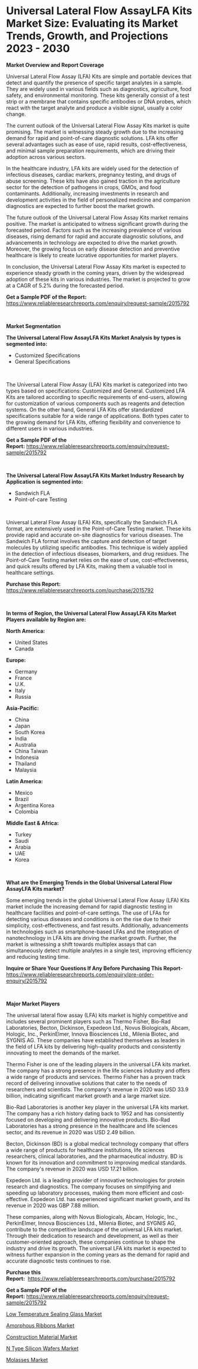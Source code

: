 <p><h1>Universal Lateral Flow AssayLFA Kits Market Size: Evaluating its Market Trends, Growth, and Projections 2023 - 2030</h1></p><p><strong>Market Overview and Report Coverage</strong></p>
<p><p>Universal Lateral Flow Assay (LFA) Kits are simple and portable devices that detect and quantify the presence of specific target analytes in a sample. They are widely used in various fields such as diagnostics, agriculture, food safety, and environmental monitoring. These kits generally consist of a test strip or a membrane that contains specific antibodies or DNA probes, which react with the target analyte and produce a visible signal, usually a color change.</p><p>The current outlook of the Universal Lateral Flow Assay Kits market is quite promising. The market is witnessing steady growth due to the increasing demand for rapid and point-of-care diagnostic solutions. LFA kits offer several advantages such as ease of use, rapid results, cost-effectiveness, and minimal sample preparation requirements, which are driving their adoption across various sectors.</p><p>In the healthcare industry, LFA kits are widely used for the detection of infectious diseases, cardiac markers, pregnancy testing, and drugs of abuse screening. These kits have also gained traction in the agriculture sector for the detection of pathogens in crops, GMOs, and food contaminants. Additionally, increasing investments in research and development activities in the field of personalized medicine and companion diagnostics are expected to further boost the market growth.</p><p>The future outlook of the Universal Lateral Flow Assay Kits market remains positive. The market is anticipated to witness significant growth during the forecasted period. Factors such as the increasing prevalence of various diseases, rising demand for rapid and accurate diagnostic solutions, and advancements in technology are expected to drive the market growth. Moreover, the growing focus on early disease detection and preventive healthcare is likely to create lucrative opportunities for market players.</p><p>In conclusion, the Universal Lateral Flow Assay Kits market is expected to experience steady growth in the coming years, driven by the widespread adoption of these kits in various industries. The market is projected to grow at a CAGR of 5.2% during the forecasted period.</p></p>
<p><strong>Get a Sample PDF of the Report:</strong> <a href="https://www.reliableresearchreports.com/enquiry/request-sample/2015792">https://www.reliableresearchreports.com/enquiry/request-sample/2015792</a></p>
<p>&nbsp;</p>
<p><strong>Market Segmentation</strong></p>
<p><strong>The Universal Lateral Flow AssayLFA Kits Market Analysis by types is segmented into:</strong></p>
<p><ul><li>Customized Specifications</li><li>General Specifications</li></ul></p>
<p>&nbsp;</p>
<p><p>The Universal Lateral Flow Assay (LFA) Kits market is categorized into two types based on specifications: Customized and General. Customized LFA Kits are tailored according to specific requirements of end-users, allowing for customization of various components such as reagents and detection systems. On the other hand, General LFA Kits offer standardized specifications suitable for a wide range of applications. Both types cater to the growing demand for LFA Kits, offering flexibility and convenience to different users in various industries.</p></p>
<p><strong>Get a Sample PDF of the Report:</strong>&nbsp;<a href="https://www.reliableresearchreports.com/enquiry/request-sample/2015792">https://www.reliableresearchreports.com/enquiry/request-sample/2015792</a></p>
<p>&nbsp;</p>
<p><strong>The Universal Lateral Flow AssayLFA Kits Market Industry Research by Application is segmented into:</strong></p>
<p><ul><li>Sandwich FLA</li><li>Point-of-care Testing</li></ul></p>
<p>&nbsp;</p>
<p><p>Universal Lateral Flow Assay (LFA) Kits, specifically the Sandwich FLA format, are extensively used in the Point-of-Care Testing market. These kits provide rapid and accurate on-site diagnostics for various diseases. The Sandwich FLA format involves the capture and detection of target molecules by utilizing specific antibodies. This technique is widely applied in the detection of infectious diseases, biomarkers, and drug residues. The Point-of-Care Testing market relies on the ease of use, cost-effectiveness, and quick results offered by LFA Kits, making them a valuable tool in healthcare settings.</p></p>
<p><strong>Purchase this Report:</strong>&nbsp; <a href="https://www.reliableresearchreports.com/purchase/2015792">https://www.reliableresearchreports.com/purchase/2015792</a></p>
<p>&nbsp;</p>
<p><strong>In terms of Region, the Universal Lateral Flow AssayLFA Kits Market Players available by Region are:</strong></p>
<p>
    <p> <strong> North America: </strong>
        <ul>
            <li>United States</li>
            <li>Canada</li>
        </ul>
        </p> 
    <p> <strong> Europe: </strong>
        <ul>
            <li>Germany</li>
            <li>France</li>
            <li>U.K.</li>
            <li>Italy</li>
            <li>Russia</li>
        </ul>
        </p> 
    <p> <strong> Asia-Pacific: </strong>
        <ul>
            <li>China</li>
            <li>Japan</li>
            <li>South Korea</li>
            <li>India</li>
            <li>Australia</li>
            <li>China Taiwan</li>
            <li>Indonesia</li>
            <li>Thailand</li>
            <li>Malaysia</li>
        </ul>
        </p> 
    <p> <strong> Latin America: </strong>
        <ul>
            <li>Mexico</li>
            <li>Brazil</li>
            <li>Argentina Korea</li>
            <li>Colombia</li>
        </ul>
        </p> 
    <p> <strong> Middle East & Africa: </strong>
        <ul>
            <li>Turkey</li>
            <li>Saudi</li>
            <li>Arabia</li>
            <li>UAE</li>
            <li>Korea</li>
        </ul>
    </p>
    </p>
<p>&nbsp;</p>
<p><strong>What are the Emerging Trends in the Global Universal Lateral Flow AssayLFA Kits market?</strong></p>
<p><p>Some emerging trends in the global Universal Lateral Flow Assay (LFA) Kits market include the increasing demand for rapid diagnostic testing in healthcare facilities and point-of-care settings. The use of LFAs for detecting various diseases and conditions is on the rise due to their simplicity, cost-effectiveness, and fast results. Additionally, advancements in technologies such as smartphone-based LFAs and the integration of nanotechnology in LFA kits are driving the market growth. Further, the market is witnessing a shift towards multiplex assays that can simultaneously detect multiple analytes in a single test, improving efficiency and reducing testing time.</p></p>
<p><strong>Inquire or Share Your Questions If Any Before Purchasing This Report</strong>- <a href="https://www.reliableresearchreports.com/enquiry/pre-order-enquiry/2015792">https://www.reliableresearchreports.com/enquiry/pre-order-enquiry/2015792</a></p>
<p>&nbsp;</p>
<p><strong>Major Market Players</strong></p>
<p><p>The universal lateral flow assay (LFA) kits market is highly competitive and includes several prominent players such as Thermo Fisher, Bio-Rad Laboratories, Becton, Dickinson, Expedeon Ltd., Novus Biologicals, Abcam, Hologic, Inc., PerkinElmer, Innova Biosciences Ltd., Milenia Biotec, and SYGNIS AG. These companies have established themselves as leaders in the field of LFA kits by delivering high-quality products and consistently innovating to meet the demands of the market.</p><p>Thermo Fisher is one of the leading players in the universal LFA kits market. The company has a strong presence in the life sciences industry and offers a wide range of products and services. Thermo Fisher has a proven track record of delivering innovative solutions that cater to the needs of researchers and scientists. The company's revenue in 2020 was USD 33.9 billion, indicating significant market growth and a large market size.</p><p>Bio-Rad Laboratories is another key player in the universal LFA kits market. The company has a rich history dating back to 1952 and has consistently focused on developing and delivering innovative products. Bio-Rad Laboratories has a strong presence in the healthcare and life sciences sector, and its revenue in 2020 was USD 2.49 billion.</p><p>Becton, Dickinson (BD) is a global medical technology company that offers a wide range of products for healthcare institutions, life sciences researchers, clinical laboratories, and the pharmaceutical industry. BD is known for its innovation and commitment to improving medical standards. The company's revenue in 2020 was USD 17.21 billion.</p><p>Expedeon Ltd. is a leading provider of innovative technologies for protein research and diagnostics. The company focuses on simplifying and speeding up laboratory processes, making them more efficient and cost-effective. Expedeon Ltd. has experienced significant market growth, and its revenue in 2020 was GBP 7.88 million.</p><p>These companies, along with Novus Biologicals, Abcam, Hologic, Inc., PerkinElmer, Innova Biosciences Ltd., Milenia Biotec, and SYGNIS AG, contribute to the competitive landscape of the universal LFA kits market. Through their dedication to research and development, as well as their customer-oriented approach, these companies continue to shape the industry and drive its growth. The universal LFA kits market is expected to witness further expansion in the coming years as the demand for rapid and accurate diagnostic tests continues to rise.</p></p>
<p><strong>Purchase this Report:</strong>&nbsp;&nbsp;<a href="https://www.reliableresearchreports.com/purchase/2015792">https://www.reliableresearchreports.com/purchase/2015792</a></p>
<p></p>
<p><strong>Get a Sample PDF of the Report:</strong>&nbsp;<a href="https://www.reliableresearchreports.com/enquiry/request-sample/2015792">https://www.reliableresearchreports.com/enquiry/request-sample/2015792</a></p>
<p><p><a href="https://medium.com/@stephenarmstrong52/low-temperature-sealing-glass-market-research-report-its-history-and-forecast-2023-to-2030-5cd7c9d7901b">Low Temperature Sealing Glass Market</a></p><p><a href="https://medium.com/@brandonramos59/amorphous-ribbons-market-size-market-outlook-and-market-forecast-2023-to-2030-81ab0d4ecf8c">Amorphous Ribbons Market</a></p><p><a href="https://medium.com/@stephenstevens11/construction-material-market-report-reveals-the-latest-trends-and-growth-opportunities-of-this-d9e23bdfb45c">Construction Material Market</a></p><p><a href="https://github.com/NorbertYates/Market-Research-Report-List-2/blob/main/n-type-silicon-wafers-market.md">N Type Silicon Wafers Market</a></p><p><a href="https://medium.com/@juansmith1961/molasses-market-size-market-outlook-and-market-forecast-2023-to-2030-7df4bae81e72">Molasses Market</a></p></p>